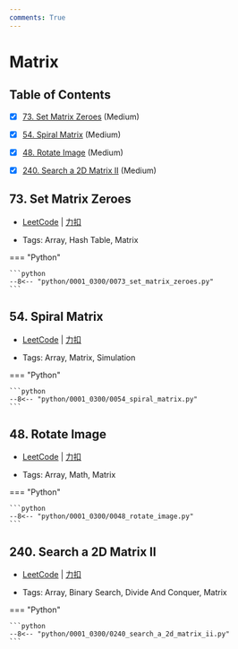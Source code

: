 ```yaml
---
comments: True
---
```


# Matrix

## Table of Contents

- [x] [73. Set Matrix Zeroes](#73-set-matrix-zeroes) (Medium)
- [x] [54. Spiral Matrix](#54-spiral-matrix) (Medium)
- [x] [48. Rotate Image](#48-rotate-image) (Medium)
- [x] [240. Search a 2D Matrix II](#240-search-a-2d-matrix-ii) (Medium)


## 73. Set Matrix Zeroes

-    [LeetCode](https://leetcode.com/problems/set-matrix-zeroes/) | [力扣](https://leetcode.cn/problems/set-matrix-zeroes/)

-   Tags: Array, Hash Table, Matrix

=== "Python"

    ```python
    --8<-- "python/0001_0300/0073_set_matrix_zeroes.py"
    ```



## 54. Spiral Matrix

-    [LeetCode](https://leetcode.com/problems/spiral-matrix/) | [力扣](https://leetcode.cn/problems/spiral-matrix/)

-   Tags: Array, Matrix, Simulation

=== "Python"

    ```python
    --8<-- "python/0001_0300/0054_spiral_matrix.py"
    ```



## 48. Rotate Image

-    [LeetCode](https://leetcode.com/problems/rotate-image/) | [力扣](https://leetcode.cn/problems/rotate-image/)

-   Tags: Array, Math, Matrix

=== "Python"

    ```python
    --8<-- "python/0001_0300/0048_rotate_image.py"
    ```



## 240. Search a 2D Matrix II

-    [LeetCode](https://leetcode.com/problems/search-a-2d-matrix-ii/) | [力扣](https://leetcode.cn/problems/search-a-2d-matrix-ii/)

-   Tags: Array, Binary Search, Divide And Conquer, Matrix

=== "Python"

    ```python
    --8<-- "python/0001_0300/0240_search_a_2d_matrix_ii.py"
    ```
